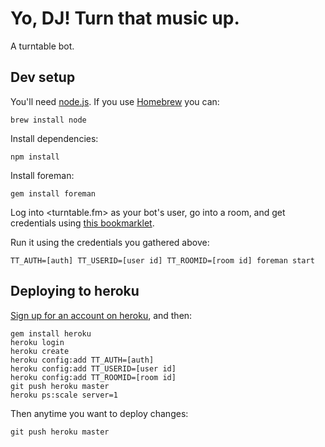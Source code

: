 # Yo, DJ! Turn that music up.

A turntable bot.

## Dev setup

You'll need [node.js](http://nodejs.org/).
If you use [Homebrew](http://mxcl.github.com/homebrew/) you can:

    brew install node

Install dependencies:

    npm install

Install foreman:

    gem install foreman

Log into <turntable.fm> as your bot's user, go into a room, and get credentials
using [this bookmarklet](http://alaingilbert.github.com/Turntable-API/bookmarklet.html).

Run it using the credentials you gathered above:

    TT_AUTH=[auth] TT_USERID=[user id] TT_ROOMID=[room id] foreman start

## Deploying to heroku

[Sign up for an account on heroku](https://api.heroku.com/signup), and then:

    gem install heroku
    heroku login
    heroku create
    heroku config:add TT_AUTH=[auth]
    heroku config:add TT_USERID=[user id]
    heroku config:add TT_ROOMID=[room id]
    git push heroku master
    heroku ps:scale server=1

Then anytime you want to deploy changes:

    git push heroku master
